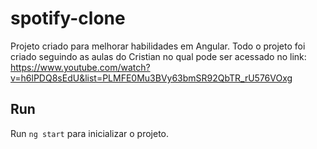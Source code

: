 # spotify-clone

Projeto criado para melhorar habilidades em Angular. Todo o projeto foi criado seguindo as aulas do Cristian no qual pode ser acessado no link:
https://www.youtube.com/watch?v=h6lPDQ8sEdU&list=PLMFE0Mu3BVy63bmSR92QbTR_rU576VOxg

## Run

Run `ng start` para inicializar o projeto.
